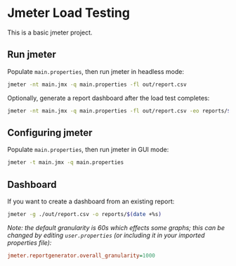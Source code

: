 # Jmeter Load Testing

This is a basic jmeter project.

## Run jmeter

Populate `main.properties`, then run jmeter in headless mode:

```sh
jmeter -nt main.jmx -q main.properties -fl out/report.csv
```

Optionally, generate a report dashboard after the load test completes:

```sh
jmeter -nt main.jmx -q main.properties -fl out/report.csv -eo reports/$(date +%s)
```

## Configuring jmeter

Populate `main.properties`, then run jmeter in GUI mode:

```sh
jmeter -t main.jmx -q main.properties
```

## Dashboard

If you want to create a dashboard from an existing report:

```sh
jmeter -g ./out/report.csv -o reports/$(date +%s)
```

_Note: the default granularity is 60s which effects some graphs; this can be changed by editing `user.properties` (or including it in your imported properties file):_

```ini
jmeter.reportgenerator.overall_granularity=1000
```
